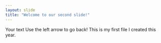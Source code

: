 ```yaml
---
layout: slide
title: "Welcome to our second slide!"
---
```

Your text
Use the left arrow to go back!
This is my first file I created this year.
